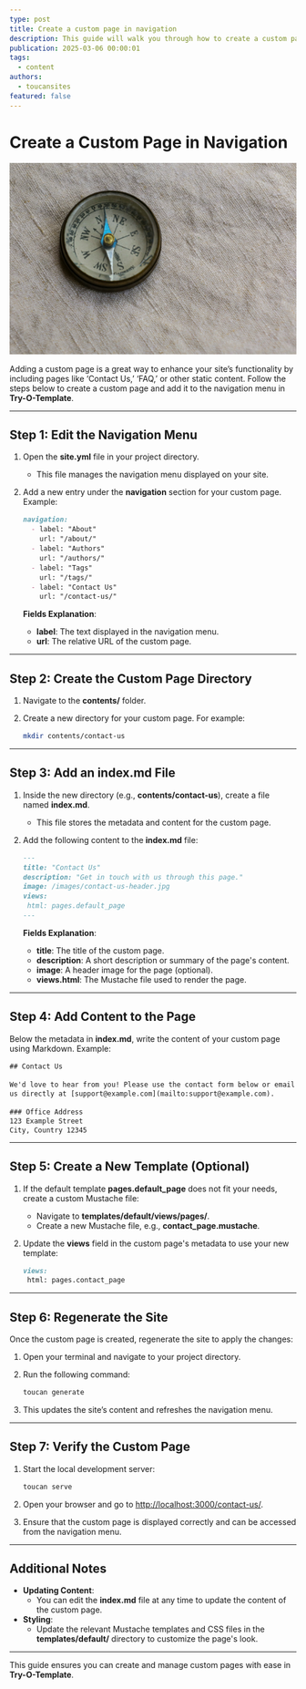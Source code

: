 ```yaml
---
type: post
title: Create a custom page in navigation
description: This guide will walk you through how to create a custom page and add it to the navigation menu
publication: 2025-03-06 00:00:01
tags:
  - content
authors:
  - toucansites
featured: false
---
```


# Create a Custom Page in Navigation

![Cover Image](./assets/cover.jpg)

Adding a custom page is a great way to enhance your site’s functionality by including pages like ‘Contact Us,’ ‘FAQ,’ or other static content. Follow the steps below to create a custom page and add it to the navigation menu in **Try-O-Template**.

---

## Step 1: Edit the Navigation Menu

1. Open the **site.yml** file in your project directory.
   - This file manages the navigation menu displayed on your site.

2. Add a new entry under the **navigation** section for your custom page. Example:

   ```markdown
   navigation:
     - label: "About"
       url: "/about/"
     - label: "Authors"
       url: "/authors/"
     - label: "Tags"
       url: "/tags/"
     - label: "Contact Us"
       url: "/contact-us/"
   ```

   **Fields Explanation**:
   - **label**: The text displayed in the navigation menu.
   - **url**: The relative URL of the custom page.

---

## Step 2: Create the Custom Page Directory

1. Navigate to the **contents/** folder.
2. Create a new directory for your custom page. For example:

   ```bash
   mkdir contents/contact-us
   ```

---

## Step 3: Add an **index.md** File

1. Inside the new directory (e.g., **contents/contact-us**), create a file named **index.md**.
   - This file stores the metadata and content for the custom page.

2. Add the following content to the **index.md** file:

   ```markdown
   ---
   title: "Contact Us"
   description: "Get in touch with us through this page."
   image: /images/contact-us-header.jpg
   views:
    html: pages.default_page
   ---
   ```

   **Fields Explanation**:
   - **title**: The title of the custom page.
   - **description**: A short description or summary of the page's content.
   - **image**: A header image for the page (optional).
   - **views.html**: The Mustache file used to render the page.

---

## Step 4: Add Content to the Page

Below the metadata in **index.md**, write the content of your custom page using Markdown. Example:

```text
## Contact Us

We'd love to hear from you! Please use the contact form below or email us directly at [support@example.com](mailto:support@example.com).

### Office Address
123 Example Street  
City, Country 12345
```

---

## Step 5: Create a New Template (Optional)

1. If the default template **pages.default_page** does not fit your needs, create a custom Mustache file:
   - Navigate to **templates/default/views/pages/**.
   - Create a new Mustache file, e.g., **contact_page.mustache**.
2. Update the **views** field in the custom page's metadata to use your new template:

   ```markdown
   views:
    html: pages.contact_page
   ```

---

## Step 6: Regenerate the Site

Once the custom page is created, regenerate the site to apply the changes:

1. Open your terminal and navigate to your project directory.
2. Run the following command:

   ```bash
   toucan generate
   ```

3. This updates the site’s content and refreshes the navigation menu.

---

## Step 7: Verify the Custom Page

1. Start the local development server:

   ```bash
   toucan serve
   ```

2. Open your browser and go to [http://localhost:3000/contact-us/](http://localhost:3000/contact-us/).
3. Ensure that the custom page is displayed correctly and can be accessed from the navigation menu.

---

## Additional Notes

- **Updating Content**:
  - You can edit the **index.md** file at any time to update the content of the custom page.
- **Styling**:
  - Update the relevant Mustache templates and CSS files in the **templates/default/** directory to customize the page's look.

---

This guide ensures you can create and manage custom pages with ease in **Try-O-Template**.
